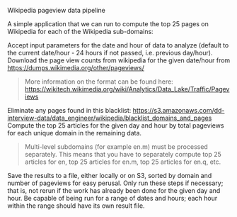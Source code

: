 Wikipedia pageview data pipeline

A simple application that we can run to compute the top 25 pages on Wikipedia for each of the Wikipedia sub-domains:

Accept input parameters for the date and hour of data to analyze (default to the current date/hour - 24 hours if not passed, i.e. previous day/hour).
Download the page view counts from wikipedia for the given date/hour from https://dumps.wikimedia.org/other/pageviews/
> More information on the format can be found here: https://wikitech.wikimedia.org/wiki/Analytics/Data_Lake/Traffic/Pageviews

Eliminate any pages found in this blacklist: https://s3.amazonaws.com/dd-interview-data/data_engineer/wikipedia/blacklist_domains_and_pages
Compute the top 25 articles for the given day and hour by total pageviews for each unique domain in the remaining data.
> Multi-level subdomains (for example en.m) must be processed separately. This means that you have to separately compute top 25 articles for en, top 25 articles for en.m, top 25 articles for en.q, etc.

Save the results to a file, either locally or on S3, sorted by domain and number of pageviews for easy perusal.
Only run these steps if necessary; that is, not rerun if the work has already been done for the given day and hour.
Be capable of being run for a range of dates and hours; each hour within the range should have its own result file.
